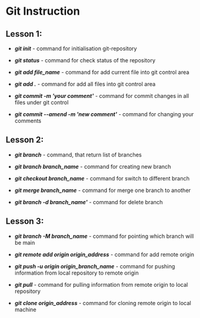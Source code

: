 # Git Instruction

## Lesson 1:

* ***git init*** - command for initialisation git-repository

* ***git status*** - command for check status of the repository

* ***git add file_name*** - command for add current file into git control area

* ***git add .*** - command for add all files into git control area

* ***git commit -m 'your comment'*** - command for commit changes in all files under git control

* ***git commit --amend -m 'new comment'*** - command for changing your comments

## Lesson 2:

* ***git branch*** - command, that return list of branches

* ***git branch branch_name*** - command for creating new branch

* ***git checkout branch_name*** - command for switch to different branch

* ***git merge branch_name*** - command for merge one branch to another

* ***git branch -d branch_name'*** - command for delete branch

## Lesson 3:

* ***git branch -M branch_name*** - command for pointing which branch will be main

* ***git remote add origin origin_address*** - command for add remote origin

* ***git push -u origin origin_branch_name*** - command for pushing information from local repository to remote origin

* ***git pull*** - command for pulling information from remote origin to local repository

* ***git clone origin_address*** - command for cloning remote origin to local machine